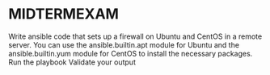 # MIDTERMEXAM
Write ansible code that sets up a firewall on Ubuntu and CentOS in a remote server. You can use the ansible.builtin.apt module for Ubuntu and the ansible.builtin.yum module for CentOS to install the necessary packages. Run the playbook Validate your output
